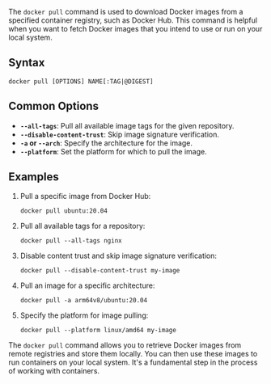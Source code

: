 The `docker pull` command is used to download Docker images from a specified container registry, such as Docker Hub. This command is helpful when you want to fetch Docker images that you intend to use or run on your local system.

## Syntax

```shell
docker pull [OPTIONS] NAME[:TAG|@DIGEST]
```

## Common Options

- **`--all-tags`**: Pull all available image tags for the given repository.
- **`--disable-content-trust`**: Skip image signature verification.
- **`-a` or `--arch`**: Specify the architecture for the image.
- **`--platform`**: Set the platform for which to pull the image.

## Examples

1. Pull a specific image from Docker Hub:
   ```shell
   docker pull ubuntu:20.04
   ```

2. Pull all available tags for a repository:
   ```shell
   docker pull --all-tags nginx
   ```

3. Disable content trust and skip image signature verification:
   ```shell
   docker pull --disable-content-trust my-image
   ```

4. Pull an image for a specific architecture:
   ```shell
   docker pull -a arm64v8/ubuntu:20.04
   ```

5. Specify the platform for image pulling:
   ```shell
   docker pull --platform linux/amd64 my-image
   ```

The `docker pull` command allows you to retrieve Docker images from remote registries and store them locally. You can then use these images to run containers on your local system. It's a fundamental step in the process of working with containers.